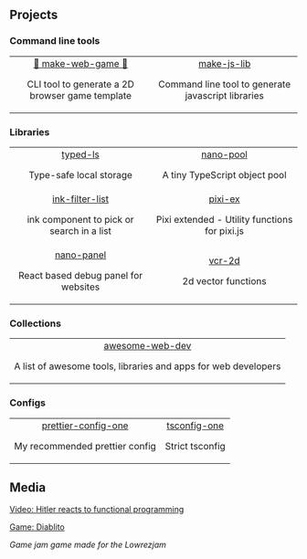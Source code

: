 <h2>Projects</h2>

<h3>Command line tools</h3>
<table>
  <tr>
    <td>
      <div align="center">
        <a align="center" href="https://github.com/sajmoni/make-web-game">👾 make-web-game 👾</a>
        <p align="center">CLI tool to generate a 2D browser game template</p>
      </div>
    </td>
    <td>
      <div align="center">
        <a align="center" href="https://github.com/sajmoni/make-js-lib">make-js-lib</a>
        <p align="center">Command line tool to generate javascript libraries</p>
      </div>
    </td>
  </tr>
</table>

<h3>Libraries</h3>
<table>
  <tr>
    <td>
      <div align="center">
        <a align="center" href="https://github.com/sajmoni/typed-ls">typed-ls</a>
        <p align="center">Type-safe local storage</p>
      </div>
    </td>
    <td>
      <div align="center">
        <a align="center" href="https://github.com/sajmoni/nano-pool">nano-pool</a>
        <p align="center">A tiny TypeScript object pool</p>
      </div>
    </td>
  </tr>
  <tr>
    <td>
      <div align="center">
        <a align="center" href="https://github.com/sajmoni/ink-filter-list">ink-filter-list</a>
        <p align="center">ink component to pick or search in a list</p>
      </div>
    </td>
    <td>
      <div align="center">
        <a align="center" href="https://github.com/sajmoni/pixi-ex">pixi-ex</a>
        <p align="center">Pixi extended - Utility functions for pixi.js</p>
      </div>
    </td>
  </tr>
  <tr>
    <td>
      <div align="center">
        <a align="center" href="https://github.com/sajmoni/nano-panel">nano-panel</a>
        <p align="center">React based debug panel for websites</p>
      </div>
    </td>
    <td>
      <div align="center">
        <a align="center" href="https://github.com/sajmoni/vcr-2d">vcr-2d</a>
        <p align="center">2d vector functions</p>
      </div>
    </td>
  </tr>
</table>

<h3>Collections</h3>
<table>
  <tr>
    <td>
      <div align="center">
        <a align="center" href="https://github.com/sajmoni/awesome-web-dev">awesome-web-dev</a>
        <p align="center">A list of awesome tools, libraries and apps for web developers</p>
      </div>
    </td>
  </tr>
</table>

<h3>Configs</h3>
<table>
  <tr>
    <td>
      <div align="center">
        <a align="center" href="https://github.com/sajmoni/prettier-config-one">prettier-config-one</a>
        <p align="center">My recommended prettier config</p>
      </div>
    </td>
    <td>
      <div align="center">
        <a align="center" href="https://github.com/sajmoni/tsconfig-one">tsconfig-one</a>
        <p align="center">Strict tsconfig</p>
      </div>
    </td>
  </tr>
</table>

<h2>Media</h2>

[Video: Hitler reacts to functional programming](https://www.youtube.com/watch?v=ADqLBc1vFwIs)

[Game: Diablito](https://rymdkraftverk.itch.io/diablito)

_Game jam game made for the Lowrezjam_
